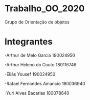 # Trabalho_OO_2020
Grupo de Orientação de objetos

# Integrantes
-Arthur de Melo Garcia        190024950

-Arthur Heleno do Couto       180116746

-Eliás Yousef                 190024950

-Rafael Fernandes Amancio     190036940

-Yuri Alves Bacarias          180078640
